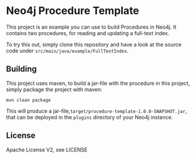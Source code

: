 # Neo4j Procedure Template

This project is an example you can use to build Procedures in Neo4j.
It contains two procedures, for reading and updating a full-text index.

To try this out, simply clone this repository and have a look at the
source code under `src/main/java/example/FullTextIndex`.

## Building

This project uses maven, to build a jar-file with the procedure in this
project, simply package the project with maven:

    mvn clean package

This will produce a jar-file,`target/procedure-template-1.0.0-SNAPSHOT.jar`,
that can be deployed in the `plugins` directory of your Neo4j instance.

## License

Apache License V2, see LICENSE
